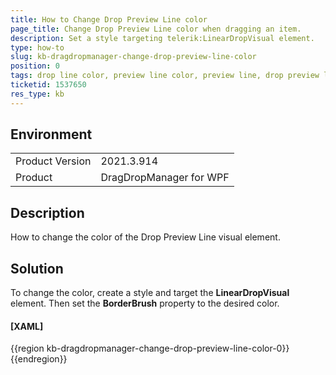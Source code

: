 ```yaml
---
title: How to Change Drop Preview Line color
page_title: Change Drop Preview Line color when dragging an item.
description: Set a style targeting telerik:LinearDropVisual element.
type: how-to
slug: kb-dragdropmanager-change-drop-preview-line-color
position: 0
tags: drop line color, preview line color, preview line, drop preview line color, line color
ticketid: 1537650
res_type: kb
---
```


## Environment
<table>
	<tbody>
		<tr>
			<td>Product Version</td>
			<td>2021.3.914</td>
		</tr>
		<tr>
			<td>Product</td>
			<td>DragDropManager for WPF</td>
		</tr>
	</tbody>
</table>

## Description

How to change the color of the Drop Preview Line visual element.

## Solution

To change the color, create a style and target the __LinearDropVisual__ element. Then set the __BorderBrush__ property to the desired color.

#### __[XAML]__

{{region kb-dragdropmanager-change-drop-preview-line-color-0}}	
	<Style TargetType="telerik:LinearDropVisual">
		<Setter Property="BorderBrush" Value="Green"/>
	</Style>
{{endregion}}